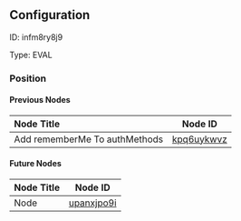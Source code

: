 # 
## Configuration
ID:  infm8ry8j9

Type: EVAL 








### Position

#### Previous Nodes
| Node Title | Node ID |
| :------------- | ------------ |
| Add rememberMe To authMethods | [kpq6uykwvz](./kpq6uykwvz.md) | 
 
 #### Future Nodes
| Node Title | Node ID |
| :------------- | ------------ |
| Node |[upanxjpo9i](./upanxjpo9i.md) | 